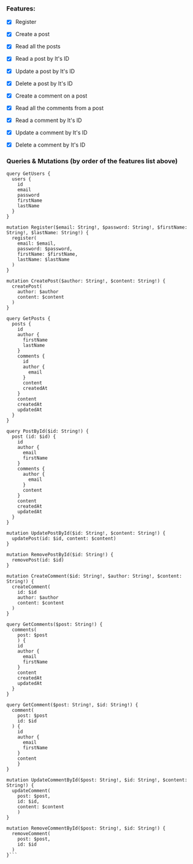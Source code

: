 ### Features:
- [x] Register


- [x] Create a post
- [x] Read all the posts
- [x] Read a post by It's ID
- [x] Update a post by It's ID
- [x] Delete a post by It's ID


- [x] Create a comment on a post
- [x] Read all the comments from a post
- [x] Read a comment by It's ID
- [x] Update a comment by It's ID
- [x] Delete a comment by It's ID

### Queries & Mutations (by order of the features list above)

```(optional)
query GetUsers {
  users {
    id
    email
    password
    firstName
    lastName
  }
}

mutation Register($email: String!, $password: String!, $firstName: String!, $lastName: String!) {
  register(
    email: $email,
    password: $password,
    firstName: $firstName,
    lastName: $lastName
  )
}

mutation CreatePost($author: String!, $content: String!) {
  createPost(
    author: $author
    content: $content
  )
}

query GetPosts {
  posts {
    id
    author {
      firstName
      lastName
    }
    comments {
      id
      author {
        email
      }
      content
      createdAt
    }
    content
    createdAt
    updatedAt
  }
}

query PostById($id: String!) {
  post (id: $id) {
    id
    author {
      email
      firstName
    }
    comments {
      author {
        email
      }
      content
    }
    content
    createdAt
    updatedAt
  }
}

mutation UpdatePostById($id: String!, $content: String!) {
  updatePost(id: $id, content: $content)
}

mutation RemovePostById($id: String!) {
  removePost(id: $id)
}

mutation CreateComment($id: String!, $author: String!, $content: String!) {
  createComment(
    id: $id
    author: $author
    content: $content
  )
}

query GetComments($post: String!) {
  comments(
    post: $post
    ) {
    id
    author {
      email
      firstName
    }
    content
    createdAt
    updatedAt
  }
}

query GetComment($post: String!, $id: String!) {
  comment(
    post: $post
    id: $id
  ) {
    id
    author {
      email
      firstName
    }
    content
    }
}

mutation UpdateCommentById($post: String!, $id: String!, $content: String!) {
  updateComment(
    post: $post,
    id: $id,
    content: $content
    )
}

mutation RemoveCommentById($post: String!, $id: String!) {
  removeComment(
    post: $post,
    id: $id
  )
}```
